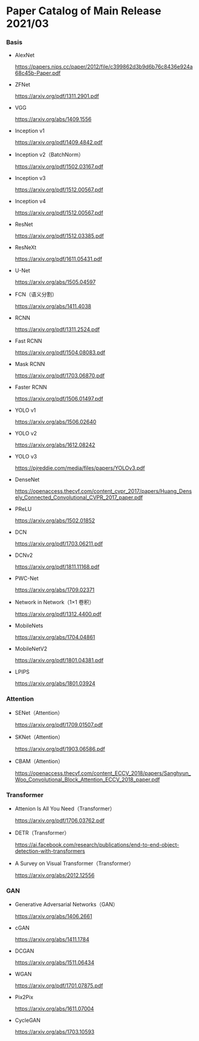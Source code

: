 # Paper Catalog of Main Release 2021/03

### Basis

- AlexNet

  https://papers.nips.cc/paper/2012/file/c399862d3b9d6b76c8436e924a68c45b-Paper.pdf

- ZFNet

  https://arxiv.org/pdf/1311.2901.pdf

- VGG

  https://arxiv.org/abs/1409.1556

- Inception v1

  https://arxiv.org/pdf/1409.4842.pdf

- Inception v2（BatchNorm）

  https://arxiv.org/pdf/1502.03167.pdf

- Inception v3

  https://arxiv.org/pdf/1512.00567.pdf

- Inception v4

  https://arxiv.org/pdf/1512.00567.pdf

- ResNet

  https://arxiv.org/pdf/1512.03385.pdf

- ResNeXt

  https://arxiv.org/pdf/1611.05431.pdf

- U-Net

  https://arxiv.org/abs/1505.04597

- FCN（语义分割）

  https://arxiv.org/abs/1411.4038

- RCNN

  https://arxiv.org/pdf/1311.2524.pdf

- Fast RCNN

  https://arxiv.org/pdf/1504.08083.pdf

- Mask RCNN

  https://arxiv.org/pdf/1703.06870.pdf

- Faster RCNN

  https://arxiv.org/pdf/1506.01497.pdf

- YOLO v1

  https://arxiv.org/abs/1506.02640

- YOLO v2

  https://arxiv.org/abs/1612.08242

- YOLO v3

  https://pjreddie.com/media/files/papers/YOLOv3.pdf

- DenseNet

  https://openaccess.thecvf.com/content_cvpr_2017/papers/Huang_Densely_Connected_Convolutional_CVPR_2017_paper.pdf

- PReLU

  https://arxiv.org/abs/1502.01852

- DCN

  https://arxiv.org/pdf/1703.06211.pdf

- DCNv2

  https://arxiv.org/pdf/1811.11168.pdf

- PWC-Net

  https://arxiv.org/abs/1709.02371

- Network in Network（1×1 卷积）

  https://arxiv.org/pdf/1312.4400.pdf

- MobileNets

  https://arxiv.org/abs/1704.04861

- MobileNetV2

  https://arxiv.org/pdf/1801.04381.pdf

- LPIPS

  https://arxiv.org/abs/1801.03924

### Attention

- SENet（Attention）

  https://arxiv.org/pdf/1709.01507.pdf

- SKNet（Attention）

  https://arxiv.org/pdf/1903.06586.pdf

- CBAM（Attention）

  https://openaccess.thecvf.com/content_ECCV_2018/papers/Sanghyun_Woo_Convolutional_Block_Attention_ECCV_2018_paper.pdf

### Transformer

- Attenion Is All You Need（Transformer）

  https://arxiv.org/pdf/1706.03762.pdf

- DETR（Transformer）

  https://ai.facebook.com/research/publications/end-to-end-object-detection-with-transformers

- A Survey on Visual Transformer（Transformer）

  https://arxiv.org/abs/2012.12556

### GAN

- Generative Adversarial Networks（GAN）

  https://arxiv.org/abs/1406.2661

- cGAN

  https://arxiv.org/abs/1411.1784

- DCGAN

  https://arxiv.org/abs/1511.06434

- WGAN

  https://arxiv.org/pdf/1701.07875.pdf

- Pix2Pix

  https://arxiv.org/abs/1611.07004

- CycleGAN

  https://arxiv.org/abs/1703.10593

